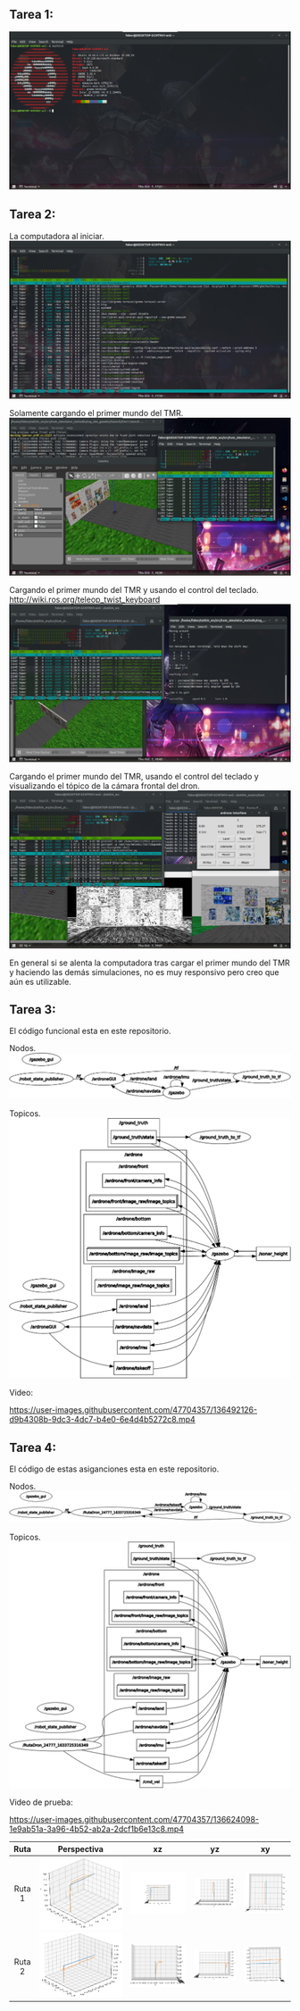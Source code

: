 ## Tarea 1:
![imagen de tarea 1](https://github.com/Exusai/asignaciones_ros_tum/raw/master/imgs_asig/neofetch.png)

## Tarea 2:
La computadora al iniciar.
![imagen de tarea 2.0](https://github.com/Exusai/asignaciones_ros_tum/raw/master/imgs_asig/htop0.png)

Solamente cargando el primer mundo del TMR.
![imagen de tarea 2.1](https://github.com/Exusai/asignaciones_ros_tum/raw/master/imgs_asig/htop1.png)

Cargando el primer mundo del TMR y usando el control del teclado. http://wiki.ros.org/teleop_twist_keyboard
![imagen de tarea 2.2](https://github.com/Exusai/asignaciones_ros_tum/raw/master/imgs_asig/htop2.png)

Cargando el primer mundo del TMR, usando el control del teclado y visualizando el tópico de la cámara frontal del dron.
![imagen de tarea 2.3](https://github.com/Exusai/asignaciones_ros_tum/raw/master/imgs_asig/htop3.png)

En general si se alenta la computadora tras cargar el primer mundo del TMR y haciendo las demás simulaciones, no es muy responsivo pero creo que aún es utilizable.

## Tarea 3:
El código funcional esta en este repositorio.

Nodos.
![Nodos](https://github.com/Exusai/asignaciones_ros_tum/raw/master/imgs_asig/nodes.png)

Topicos.
![Topicos](https://github.com/Exusai/asignaciones_ros_tum/raw/master/imgs_asig/topics.png)

Video:

https://user-images.githubusercontent.com/47704357/136492126-d9b4308b-9dc3-4dc7-b4e0-6e4d4b5272c8.mp4

## Tarea 4:
El código de estas asiganciones esta en este repositorio.

Nodos.
![Nodos ruta](https://github.com/Exusai/asignaciones_ros_tum/raw/master/imgs_asig/nodes_ruta.png)

Topicos.
![Nodos](https://github.com/Exusai/asignaciones_ros_tum/raw/master/imgs_asig/topics_ruta.png)

Video de prueba:

https://user-images.githubusercontent.com/47704357/136624098-1e9ab51a-3a96-4b52-ab2a-2dcf1b6e13c8.mp4

| Ruta | Perspectiva | xz | yz | xy |
:-------------------------:|:-------------------------:|:-------------------------:|:-------------------------:|:-------------------------:
Ruta 1|![](https://github.com/Exusai/asignaciones_ros_tum/raw/master/imgs_asig/Ruta1.png)|![](https://github.com/Exusai/asignaciones_ros_tum/raw/master/imgs_asig/Ruta1xz.png)|![](https://github.com/Exusai/asignaciones_ros_tum/raw/master/imgs_asig/Ruta1yz.png)|![](https://github.com/Exusai/asignaciones_ros_tum/raw/master/imgs_asig/Ruta1xy.png)
Ruta 2|![](https://github.com/Exusai/asignaciones_ros_tum/raw/master/imgs_asig/Ruta2.png)|![](https://github.com/Exusai/asignaciones_ros_tum/raw/master/imgs_asig/Ruta2xz.png)|![](https://github.com/Exusai/asignaciones_ros_tum/raw/master/imgs_asig/Ruta2yz.png)|![](https://github.com/Exusai/asignaciones_ros_tum/raw/master/imgs_asig/Ruta2xy.png)
